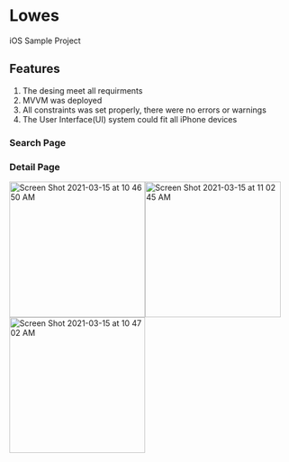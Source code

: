 # Lowes
iOS Sample Project

## Features
1. The desing meet all requirments
2. MVVM was deployed
3. All constraints was set properly, there were no errors or warnings
4. The User Interface(UI) system could fit all iPhone devices 

### Search Page

### Detail Page

<img width="241" alt="Screen Shot 2021-03-15 at 10 46 50 AM" src="https://user-images.githubusercontent.com/63318597/111172402-2c439e80-857c-11eb-9897-ef25fadc3440.png"><img width="241" alt="Screen Shot 2021-03-15 at 11 02 45 AM" src="https://user-images.githubusercontent.com/63318597/111174705-061efe00-857e-11eb-862e-c849fab89e93.png"><img width="241" alt="Screen Shot 2021-03-15 at 10 47 02 AM" src="https://user-images.githubusercontent.com/63318597/111172404-2cdc3500-857c-11eb-8873-32a5e15a52b0.png">


